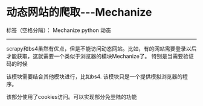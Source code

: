 ﻿# 动态网站的爬取---Mechanize

标签（空格分隔）： Mechanize python 动态

---

scrapy和bs4虽然有优点，但是不能访问动态网站。比如，有的网站需要登录以后才能获取，这就需要一个类似于浏览器的模块Mechanize了。
特别是当需要验证码的时候

该模块需要结合其他模块进行，比如bs4.
该模块只是一个提供模拟浏览器的程序。

该部分使用了cookies访问。可以实现部分免登陆的功能





